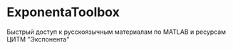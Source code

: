 # ExponentaToolbox

Быстрый доступ к русскоязычным материалам по MATLAB и ресурсам ЦИТМ "Экспонента"
